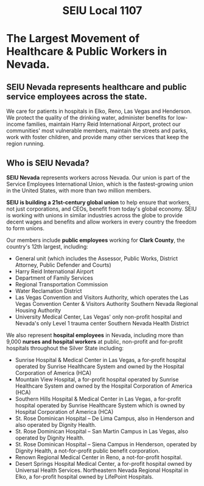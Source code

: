 <h1 style="text-align: center;">SEIU Local 1107</h1>


# The Largest Movement of Healthcare & Public Workers in Nevada.
## SEIU Nevada represents healthcare and public service employees across the state.

We care for patients in hospitals in Elko, Reno, Las Vegas and Henderson. We protect the quality of the drinking water, administer benefits for low-income families, maintain Harry Reid International Airport, protect our communities' most vulnerable members, maintain the streets and parks, work with foster children, and provide many other services that keep the region running.

## Who is SEIU Nevada?
**SEIU Nevada** represents workers across Nevada. Our union is part of the Service Employees International Union, which is the fastest-growing union in the United States, with more than two million members.

**SEIU is building a 21st-century global union** to help ensure that workers, not just corporations, and CEOs, benefit from today's global economy. SEIU is working with unions in similar industries across the globe to provide decent wages and benefits and allow workers in every country the freedom to form unions.

Our members include **public employees** working for **Clark County**, the country's 12th largest, including:

* General unit (which includes the Assessor, Public Works, District Attorney, Public Defender and Courts)
* Harry Reid International Airport
* Department of Family Services
* Regional Transportation Commission
* Water Reclamation District
* Las Vegas Convention and Visitors Authority, which operates the Las Vegas Convention Center & Visitors Authority
Southern Nevada Regional Housing Authority
* University Medical Center, Las Vegas' only non-profit hospital and Nevada's only Level 1 trauma center
Southern Nevada Health District

We also represent **hospital employees** in Nevada, including more than 9,000 **nurses and hospital workers** at public, non-profit and for-profit hospitals throughout the Silver State including:

* Sunrise Hospital & Medical Center in Las Vegas, a for-profit hospital operated by Sunrise Healthcare System and owned by the Hospital Corporation of America (HCA)
* Mountain View Hospital, a for-profit hospital operated by Sunrise Healthcare System and owned by the Hospital Corporation of America (HCA)
* Southern Hills Hospital & Medical Center in Las Vegas, a for-profit hospital operated by Sunrise Healthcare System which is owned by Hospital Corporation of America (HCA)
* St. Rose Dominican Hospital – De Lima Campus, also in Henderson and also operated by Dignity Health.
* St. Rose Dominican Hospital – San Martin Campus in Las Vegas, also operated by Dignity Health.
* St. Rose Dominican Hospital – Siena Campus in Henderson, operated by Dignity Health, a not-for-profit public benefit corporation.
* Renown Regional Medical Center in Reno, a not-for-profit hospital.
* Desert Springs Hospital Medical Center, a for-profit hospital owned by Universal Health Services.
Northeastern Nevada Regional Hospital in Elko, a for-profit hospital owned by LifePoint Hospitals.